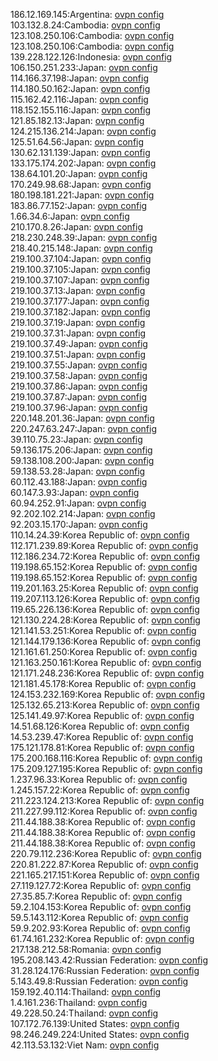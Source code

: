 186.12.169.145:Argentina: [ovpn config](vpn/186_12_169_145.ovpn)  
103.132.8.24:Cambodia: [ovpn config](vpn/103_132_8_24.ovpn)  
123.108.250.106:Cambodia: [ovpn config](vpn/123_108_250_106.ovpn)  
123.108.250.106:Cambodia: [ovpn config](vpn/123_108_250_106.ovpn)  
139.228.122.126:Indonesia: [ovpn config](vpn/139_228_122_126.ovpn)  
106.150.251.233:Japan: [ovpn config](vpn/106_150_251_233.ovpn)  
114.166.37.198:Japan: [ovpn config](vpn/114_166_37_198.ovpn)  
114.180.50.162:Japan: [ovpn config](vpn/114_180_50_162.ovpn)  
115.162.42.116:Japan: [ovpn config](vpn/115_162_42_116.ovpn)  
118.152.155.116:Japan: [ovpn config](vpn/118_152_155_116.ovpn)  
121.85.182.13:Japan: [ovpn config](vpn/121_85_182_13.ovpn)  
124.215.136.214:Japan: [ovpn config](vpn/124_215_136_214.ovpn)  
125.51.64.56:Japan: [ovpn config](vpn/125_51_64_56.ovpn)  
130.62.131.139:Japan: [ovpn config](vpn/130_62_131_139.ovpn)  
133.175.174.202:Japan: [ovpn config](vpn/133_175_174_202.ovpn)  
138.64.101.20:Japan: [ovpn config](vpn/138_64_101_20.ovpn)  
170.249.98.68:Japan: [ovpn config](vpn/170_249_98_68.ovpn)  
180.198.181.221:Japan: [ovpn config](vpn/180_198_181_221.ovpn)  
183.86.77.152:Japan: [ovpn config](vpn/183_86_77_152.ovpn)  
1.66.34.6:Japan: [ovpn config](vpn/1_66_34_6.ovpn)  
210.170.8.26:Japan: [ovpn config](vpn/210_170_8_26.ovpn)  
218.230.248.39:Japan: [ovpn config](vpn/218_230_248_39.ovpn)  
218.40.215.148:Japan: [ovpn config](vpn/218_40_215_148.ovpn)  
219.100.37.104:Japan: [ovpn config](vpn/219_100_37_104.ovpn)  
219.100.37.105:Japan: [ovpn config](vpn/219_100_37_105.ovpn)  
219.100.37.107:Japan: [ovpn config](vpn/219_100_37_107.ovpn)  
219.100.37.13:Japan: [ovpn config](vpn/219_100_37_13.ovpn)  
219.100.37.177:Japan: [ovpn config](vpn/219_100_37_177.ovpn)  
219.100.37.182:Japan: [ovpn config](vpn/219_100_37_182.ovpn)  
219.100.37.19:Japan: [ovpn config](vpn/219_100_37_19.ovpn)  
219.100.37.31:Japan: [ovpn config](vpn/219_100_37_31.ovpn)  
219.100.37.49:Japan: [ovpn config](vpn/219_100_37_49.ovpn)  
219.100.37.51:Japan: [ovpn config](vpn/219_100_37_51.ovpn)  
219.100.37.55:Japan: [ovpn config](vpn/219_100_37_55.ovpn)  
219.100.37.58:Japan: [ovpn config](vpn/219_100_37_58.ovpn)  
219.100.37.86:Japan: [ovpn config](vpn/219_100_37_86.ovpn)  
219.100.37.87:Japan: [ovpn config](vpn/219_100_37_87.ovpn)  
219.100.37.96:Japan: [ovpn config](vpn/219_100_37_96.ovpn)  
220.148.201.36:Japan: [ovpn config](vpn/220_148_201_36.ovpn)  
220.247.63.247:Japan: [ovpn config](vpn/220_247_63_247.ovpn)  
39.110.75.23:Japan: [ovpn config](vpn/39_110_75_23.ovpn)  
59.136.175.206:Japan: [ovpn config](vpn/59_136_175_206.ovpn)  
59.138.108.200:Japan: [ovpn config](vpn/59_138_108_200.ovpn)  
59.138.53.28:Japan: [ovpn config](vpn/59_138_53_28.ovpn)  
60.112.43.188:Japan: [ovpn config](vpn/60_112_43_188.ovpn)  
60.147.3.93:Japan: [ovpn config](vpn/60_147_3_93.ovpn)  
60.94.252.91:Japan: [ovpn config](vpn/60_94_252_91.ovpn)  
92.202.102.214:Japan: [ovpn config](vpn/92_202_102_214.ovpn)  
92.203.15.170:Japan: [ovpn config](vpn/92_203_15_170.ovpn)  
110.14.24.39:Korea Republic of: [ovpn config](vpn/110_14_24_39.ovpn)  
112.171.239.89:Korea Republic of: [ovpn config](vpn/112_171_239_89.ovpn)  
112.186.234.72:Korea Republic of: [ovpn config](vpn/112_186_234_72.ovpn)  
119.198.65.152:Korea Republic of: [ovpn config](vpn/119_198_65_152.ovpn)  
119.198.65.152:Korea Republic of: [ovpn config](vpn/119_198_65_152.ovpn)  
119.201.163.25:Korea Republic of: [ovpn config](vpn/119_201_163_25.ovpn)  
119.207.113.126:Korea Republic of: [ovpn config](vpn/119_207_113_126.ovpn)  
119.65.226.136:Korea Republic of: [ovpn config](vpn/119_65_226_136.ovpn)  
121.130.224.28:Korea Republic of: [ovpn config](vpn/121_130_224_28.ovpn)  
121.141.53.251:Korea Republic of: [ovpn config](vpn/121_141_53_251.ovpn)  
121.144.179.136:Korea Republic of: [ovpn config](vpn/121_144_179_136.ovpn)  
121.161.61.250:Korea Republic of: [ovpn config](vpn/121_161_61_250.ovpn)  
121.163.250.161:Korea Republic of: [ovpn config](vpn/121_163_250_161.ovpn)  
121.171.248.236:Korea Republic of: [ovpn config](vpn/121_171_248_236.ovpn)  
121.181.45.178:Korea Republic of: [ovpn config](vpn/121_181_45_178.ovpn)  
124.153.232.169:Korea Republic of: [ovpn config](vpn/124_153_232_169.ovpn)  
125.132.65.213:Korea Republic of: [ovpn config](vpn/125_132_65_213.ovpn)  
125.141.49.97:Korea Republic of: [ovpn config](vpn/125_141_49_97.ovpn)  
14.51.68.126:Korea Republic of: [ovpn config](vpn/14_51_68_126.ovpn)  
14.53.239.47:Korea Republic of: [ovpn config](vpn/14_53_239_47.ovpn)  
175.121.178.81:Korea Republic of: [ovpn config](vpn/175_121_178_81.ovpn)  
175.200.168.116:Korea Republic of: [ovpn config](vpn/175_200_168_116.ovpn)  
175.209.127.195:Korea Republic of: [ovpn config](vpn/175_209_127_195.ovpn)  
1.237.96.33:Korea Republic of: [ovpn config](vpn/1_237_96_33.ovpn)  
1.245.157.22:Korea Republic of: [ovpn config](vpn/1_245_157_22.ovpn)  
211.223.124.213:Korea Republic of: [ovpn config](vpn/211_223_124_213.ovpn)  
211.227.99.112:Korea Republic of: [ovpn config](vpn/211_227_99_112.ovpn)  
211.44.188.38:Korea Republic of: [ovpn config](vpn/211_44_188_38.ovpn)  
211.44.188.38:Korea Republic of: [ovpn config](vpn/211_44_188_38.ovpn)  
211.44.188.38:Korea Republic of: [ovpn config](vpn/211_44_188_38.ovpn)  
220.79.112.236:Korea Republic of: [ovpn config](vpn/220_79_112_236.ovpn)  
220.81.222.87:Korea Republic of: [ovpn config](vpn/220_81_222_87.ovpn)  
221.165.217.151:Korea Republic of: [ovpn config](vpn/221_165_217_151.ovpn)  
27.119.127.72:Korea Republic of: [ovpn config](vpn/27_119_127_72.ovpn)  
27.35.85.7:Korea Republic of: [ovpn config](vpn/27_35_85_7.ovpn)  
59.2.104.153:Korea Republic of: [ovpn config](vpn/59_2_104_153.ovpn)  
59.5.143.112:Korea Republic of: [ovpn config](vpn/59_5_143_112.ovpn)  
59.9.202.93:Korea Republic of: [ovpn config](vpn/59_9_202_93.ovpn)  
61.74.161.232:Korea Republic of: [ovpn config](vpn/61_74_161_232.ovpn)  
217.138.212.58:Romania: [ovpn config](vpn/217_138_212_58.ovpn)  
195.208.143.42:Russian Federation: [ovpn config](vpn/195_208_143_42.ovpn)  
31.28.124.176:Russian Federation: [ovpn config](vpn/31_28_124_176.ovpn)  
5.143.49.8:Russian Federation: [ovpn config](vpn/5_143_49_8.ovpn)  
159.192.40.114:Thailand: [ovpn config](vpn/159_192_40_114.ovpn)  
1.4.161.236:Thailand: [ovpn config](vpn/1_4_161_236.ovpn)  
49.228.50.24:Thailand: [ovpn config](vpn/49_228_50_24.ovpn)  
107.172.76.139:United States: [ovpn config](vpn/107_172_76_139.ovpn)  
98.246.249.224:United States: [ovpn config](vpn/98_246_249_224.ovpn)  
42.113.53.132:Viet Nam: [ovpn config](vpn/42_113_53_132.ovpn)  
